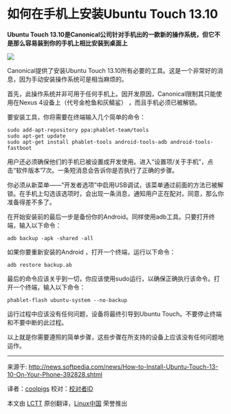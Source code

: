 如何在手机上安装Ubuntu Touch 13.10
================================================================================
**Ubuntu Touch 13.10是Canonical公司针对手机出的一款新的操作系统，但它不是那么容易装到你的手机上相比安装到桌面上**

![](http://i1-news.softpedia-static.com/images/news2/How-to-Install-Ubuntu-Touch-13-10-On-Your-Phone-392828-2.jpg)

Canonical提供了安装Ubuntu Touch 13.10所有必要的工具。这是一个非常好的消息，因为手动安装操作系统可是相当麻烦的。

首先，此操作系统并非可用于任何手机上。因开发原因，Canonical限制其只能使用在Nexus 4设备上（代号金枪鱼和灰鲭鲨） ，而且手机必须已被解锁。

要安装工具，你将需要在终端输入几个简单的命令：

    sudo add-apt-repository ppa:phablet-team/tools
    sudo apt-get update
    sudo apt-get install phablet-tools android-tools-adb android-tools-fastboot

用户还必须确保他们的手机已被设置成开发使用。进入“设置项/关于手机”，点击“软件版本”7次。一条短消息会告诉你是否执行了正确的步骤。

你必须从新菜单——“开发者选项”中启用USB调试，该菜单通过前面的方法已被解锁。在手机上勾选该选项时，会出现一条消息，通知用户正在配对。同意，那么你准备得差不多了。

在开始安装前的最后一步是备份你的Android。同样使用adb工具。只要打开终端，输入以下命令：

    adb backup -apk -shared -all

如果你要重新安装的Android ，打开一个终端，运行以下命令：

    adb restore backup.ab

最后的命令应该关乎到一切，你应该使用sudo运行，以确保正确执行该命令。打开一个终端，输入以下命令：

    phablet-flash ubuntu-system --no-backup

运行过程中应该没有任何问题，设备将最终引导到Ubuntu Touch。不要停止终端和不要中断的此过程。

以上就是你需要遵照的简单步骤，这些步骤在所支持的设备上应该没有任何问题地运作。

--------------------------------------------------------------------------------

来源于: http://news.softpedia.com/news/How-to-Install-Ubuntu-Touch-13-10-On-Your-Phone-392828.shtml

译者：[coolpigs](https://github.com/coolpigs) 校对：[校对者ID](https://github.com/校对者ID)

本文由 [LCTT](https://github.com/LCTT/TranslateProject) 原创翻译，[Linux中国](http://linux.cn/) 荣誉推出 
